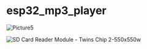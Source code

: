# esp32_mp3_player

![Picture5](https://user-images.githubusercontent.com/112551307/206838587-5d894902-fd15-48fb-8a9d-23b4aefc32f2.png)

![SD Card Reader Module - Twins Chip 2-550x550w](https://user-images.githubusercontent.com/112551307/206836018-bcd49fba-9a2f-429b-8bc5-7a155d123916.jpg)
